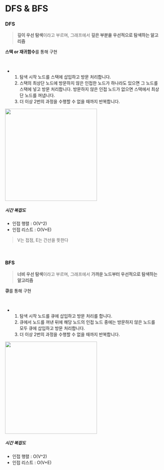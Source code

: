 # DFS & BFS


### DFS

> **깊이 우선 탐색**이라고 부르며, 그래프에서 **깊은 부분을 우선적으로 탐색하는 알고리즘**

**스택 or 재귀함수**를 통해 구현

<br>

- 1. 탐색 시작 노드를 스택에 삽입하고 방문 처리합니다.
  2. 스택의 최상단 노드에 방문하지 않은 인접한 노드가 하나라도 있으면 그 노드를 스택에 넣고 방문 처리합니다. 방문하지 않은 인접 노드가 없으면 스택에서 최상단 노드를 꺼냅니다.
  3. 더 이상 2번의 과정을 수행할 수 없을 때까지 반복합니다.

<img src="https://upload.wikimedia.org/wikipedia/commons/7/7f/Depth-First-Search.gif" width="300">

##### 시간 복잡도

- 인접 행렬 : O(V^2)
- 인접 리스트 : O(V+E)

> V는 접점, E는 간선을 뜻한다

<br>

### BFS

> **너비 우선 탐색**이라고 부르며, 그래프에서 **가까운 노드부터 우선적으로 탐색하는 알고리즘**

**큐**를 통해 구현

<br>

- 1. 탐색 시작 노드를 큐에 삽입하고 방문 처리를 합니다.
  2. 큐에서 노드를 꺼낸 뒤에 해당 노드의 인접 노드 중에는 방문하지 않은 노드를 모두 큐에 삽입하고 방문 처리합니다.
  3. 더 이상 2번의 과정을 수행할 수 없을 때까지 반복합니다.

<img src="https://upload.wikimedia.org/wikipedia/commons/5/5d/Breadth-First-Search-Algorithm.gif" width="300">

##### 시간 복잡도

- 인접 행렬 : O(V^2)
- 인접 리스트 : O(V+E)
